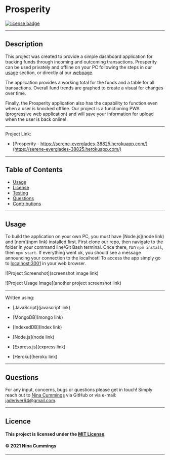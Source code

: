 
# Prosperity
<a href='https://opensource.org/licenses/MIT'><img src='https://img.shields.io/badge/license-MIT-blueviolet' alt='license badge'></a>

---------------------------------------

## Description

This project was created to provide a simple dashboard application for tracking funds through incoming and outcoming transactions. Prosperity can be used privately and offline on your PC following the steps in our [usage](#usage) section, or directly at our [webpage](https://serene-everglades-38825.herokuapp.com/).   

The application provides a working total for the funds and a table for all transactions.  Overall fund trends are graphed to create a visual for changes over time.

Finally, the Prosperity application also has the capability to function even when a user is knocked offline.  Our project is a functioning PWA (progressive web application) and will save your information for upload when the user is back online! 

---------------------------------------

Project Link: 

* [Prosperity - https://serene-everglades-38825.herokuapp.com/](https://serene-everglades-38825.herokuapp.com/)

---------------------------------------


## Table of Contents

* [Usage](#usage)
* [License](#license)
* [Testing](#testing)
* [Questions](#questions)
* [Contributions](#contributions)
---------------------------------------


## Usage

To build the application on your own PC, you must have [Node.js](node link) and [npm](npm link) installed first.  First clone our repo, then navigate to the folder in your command line/Git Bash terminal.  Once there, run `npm install`, then `npm start`.  If everything went ok, you should see a message announcing your connection to the localhost!  To access the app simply go to [localhost:3001](http://localhost:3001/) in your web browser.


![Project Screenshot](screenshot image link)

![Project Usage Image](another project screenshot link)


---------------------------------------

Written using:

                    
* [JavaScript](javascript link)
   
* [MongoDB](mongo link)
   
* [IndexedDB](Index link)
   
* [Node.js](node link)

* [Express.js](express link)

* [Heroku](heroku link)
   

---------------------------------------

## Questions

For any input, concerns, bugs or questions please get in touch!  Simply reach out to [Nina Cummings](https://github.com/jaderiver62) via GitHub or via e-mail: jaderiver64@gmail.com.

---------------------------------------

## Licence


#### This project is licensed under the [MIT License](https://opensource.org/licenses/MIT).
#### &copy; 2021 Nina Cummings

---------------------------------------
    
